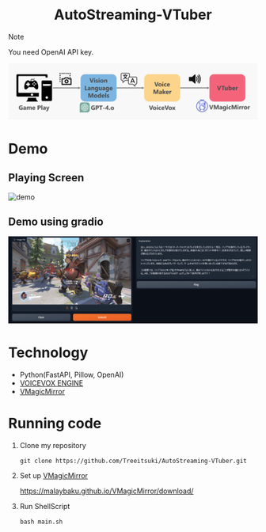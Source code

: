 <div align="center">
<h1>
    <br>
    AutoStreaming-VTuber
    <br>
</h1>

</div>

> [!NOTE]
> You need OpenAI API key.

![teaser](./images/teaser.png)

# Demo
## Playing Screen
![demo](./images/demo.png)

## Demo using gradio
![gradio](./images/gradio.png)

# Technology
- Python(FastAPI, Pillow, OpenAI)
- [VOICEVOX ENGINE](https://github.com/VOICEVOX/voicevox_engine)
- [VMagicMirror](https://github.com/malaybaku/VMagicMirror)

# Running code
1. Clone my repository
    ```
    git clone https://github.com/Treeitsuki/AutoStreaming-VTuber.git
    ```
1. Set up [VMagicMirror](https://malaybaku.github.io/VMagicMirror/)

    https://malaybaku.github.io/VMagicMirror/download/

1. Run ShellScript
    ```
    bash main.sh
    ```


